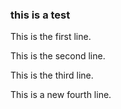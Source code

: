 ### this is a test

This is the first line.

This is the second line.

This is the third line.

This is a new fourth line.